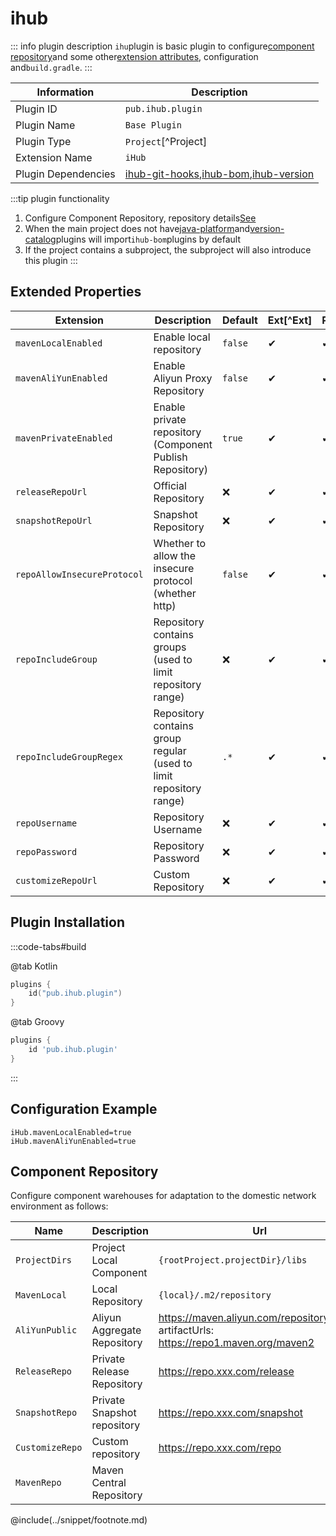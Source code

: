 # ihub

::: info plugin description
`ihu`plugin is basic plugin to configure[component repository](#组件仓库)and some other[extension attributes](#扩展属性), configuration and`build.gradle`.
:::

| Information         | Description                                                                    |
| ------------------- | ------------------------------------------------------------------------------ |
| Plugin ID           | `pub.ihub.plugin`                                                              |
| Plugin Name         | `Base Plugin`                                                                  |
| Plugin Type         | `Project`[^Project]                                                            |
| Extension Name      | `iHub`                                                                         |
| Plugin Dependencies | [ihub-git-hooks](iHubGitHooks),[ihub-bom](iHubBom),[ihub-version](iHubVersion) |

:::tip plugin functionality
1. Configure Component Repository, repository details[See](#组件仓库)
2. When the main project does not have[java-platform](https://docs.gradle.org/current/userguide/java_platform_plugin.html)and[version-catalog](https://docs.gradle.org/current/userguide/platforms.html)plugins will import`ihub-bom`plugins by default
3. If the project contains a subproject, the subproject will also introduce this plugin
:::

## Extended Properties

| Extension                   | Description                                                        | Default | Ext[^Ext] | Prj[^Prj] | Sys[^Sys] | Env[^Env] |
| --------------------------- | ------------------------------------------------------------------ | ------- | --------- | --------- | --------- | --------- |
| `mavenLocalEnabled`         | Enable local repository                                            | `false` | ✔         | ✔         | ❌         | ❌         |
| `mavenAliYunEnabled`        | Enable Aliyun Proxy Repository                                     | `false` | ✔         | ✔         | ✔         | ✔         |
| `mavenPrivateEnabled`       | Enable private repository (Component Publish Repository)           | `true`  | ✔         | ✔         | ✔         | ✔         |
| `releaseRepoUrl`            | Official Repository                                                | ❌       | ✔         | ✔         | ❌         | ❌         |
| `snapshotRepoUrl`           | Snapshot Repository                                                | ❌       | ✔         | ✔         | ❌         | ❌         |
| `repoAllowInsecureProtocol` | Whether to allow the insecure protocol (whether http)              | `false` | ✔         | ✔         | ❌         | ❌         |
| `repoIncludeGroup`          | Repository contains groups (used to limit repository range)        | ❌       | ✔         | ✔         | ❌         | ❌         |
| `repoIncludeGroupRegex`     | Repository contains group regular (used to limit repository range) | `.*`    | ✔         | ✔         | ❌         | ❌         |
| `repoUsername`              | Repository Username                                                | ❌       | ✔         | ✔         | ✔         | ✔         |
| `repoPassword`              | Repository Password                                                | ❌       | ✔         | ✔         | ✔         | ✔         |
| `customizeRepoUrl`          | Custom Repository                                                  | ❌       | ✔         | ✔         | ❌         | ❌         |

## Plugin Installation

:::code-tabs#build

@tab Kotlin

```kotlin
plugins {
    id("pub.ihub.plugin")
}
```

@tab Groovy

```groovy
plugins {
    id 'pub.ihub.plugin'
}
```

:::

## Configuration Example

```properties
iHub.mavenLocalEnabled=true
iHub.mavenAliYunEnabled=true
```

## Component Repository

Configure component warehouses for adaptation to the domestic network environment as follows:

| Name            | Description                 | Url                                                                                                |
| --------------- | --------------------------- | -------------------------------------------------------------------------------------------------- |
| `ProjectDirs`   | Project Local Component     | `{rootProject.projectDir}/libs`                                                                    |
| `MavenLocal`    | Local Repository            | `{local}/.m2/repository`                                                                           |
| `AliYunPublic`  | Aliyun Aggregate Repository | https://maven.aliyun.com/repository/public <br> artifactUrls: https://repo1.maven.org/maven2 |
| `ReleaseRepo`   | Private Release Repository  | https://repo.xxx.com/release                                                                       |
| `SnapshotRepo`  | Private Snapshot repository | https://repo.xxx.com/snapshot                                                                      |
| `CustomizeRepo` | Custom repository           | https://repo.xxx.com/repo                                                                          |
| `MavenRepo`     | Maven Central Repository    |                                                                                                    |

@include(../snippet/footnote.md)
